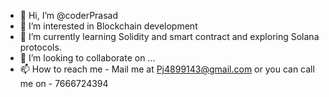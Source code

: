 - 👋 Hi, I’m @coderPrasad
- 👀 I’m interested in Blockchain development
- 🌱 I’m currently learning Solidity and smart contract and exploring Solana protocols.
- 💞️ I’m looking to collaborate on ...
- 📫 How to reach me - Mail me at Pj4899143@gmail.com or you can call me on - 7666724394
<!---
coderPrasad/coderPrasad is a ✨ special ✨ repository because its `README.md` (this file) appears on your GitHub profile.
You can click the Preview link to take a look at your changes.
--->
